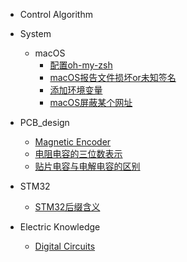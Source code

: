 <!-- _sidebar.md -->

- Control Algorithm

- System
  - macOS
    - [配置oh-my-zsh](/system/macOS/oh-my-zsh.md)
    - [macOS报告文件损坏or未知签名](/system/macOS/macOS报告文件损坏or未知签名.md)
    - [添加环境变量](/system/macOS/add_env_variable.md)
    - [macOS屏蔽某个网址](/system/macOS/block_websites.md)
  
- PCB_design
  - [Magnetic Encoder](/PCB_design/Encoder.md)
  - [电阻电容的三位数表示](/PCB_design/3digits_rep_for_RC.md)
  - [贴片电容与电解电容的区别](/PCB_design/difference_mlcc_ec.md)

- STM32 
  - [STM32后缀含义](/STM32/STM32_suffix.md)

- Electric Knowledge
  - [Digital Circuits](electric/digital_circuits/outline.md)